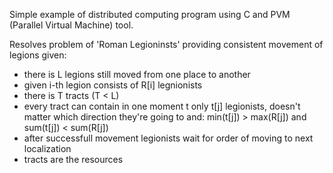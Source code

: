 Simple example of distributed computing program using C and PVM (Parallel Virtual Machine) tool.

Resolves problem of 'Roman Legioninsts' providing consistent movement of legions given:
- there is L legions still moved from one place to another
- given i-th legion consists of R[i] legnionists
- there is T tracts (T < L)
- every tract can contain in one moment t only t[j] legionists, doesn't matter which direction they're going to and:
min(t[j]) > max(R[j]) and sum(t[j]) < sum(R[j])
- after successfull movement legionists wait for order of moving to next localization
- tracts are the resources